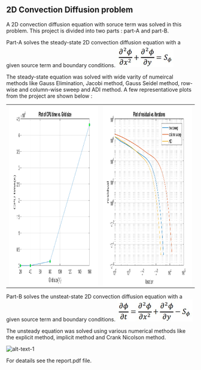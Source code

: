 ## 2D Convection Diffusion problem
A 2D convection diffusion equation with soruce term was solved in this problem. This project is divided into two parts : part-A and part-B.

Part-A solves the steady-state 2D convection diffusion equation with a given source term and boundary conditions. 
![alt-txt](Images/2D-ss.jpg)


The steady-state equation was solved with wide varity of numeircal methods like Gauss Elimination, Jacobi method, Gauss Seidel method, row-wise and column-wise sweep and ADI method. A few representatiove plots from the project are shown below : 
<table>
  <tr>
    <td><img src="Images/CPU_time_vs_grid_size.png" width=270 height=480></td>
    <td><img src="Images/row_column_ADI_residual_Iteration_PartA_Q4.png" width=270 height=480></td>
  </tr>
 </table>
<!-- ![alt-text-1](Images/CPU_time_vs_grid_size.png) | ![alt-text-2](row_column_ADI_residual_Iteration_PartA_Q4.png) -->

Part-B solves the unsteat-state 2D convection diffusion equation with a given source term and boundary conditions. 
![alt-txt](Images/2D-uns.jpg)


The unsteady equation was solved using various numerical methods like the explicit method, implicit method and Crank Nicolson method. 

![alt-text-1](Contour_implicit_t=10_PartB_Q3.png) 

For deatails see the report.pdf file. 